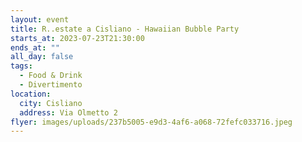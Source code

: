 ```yaml
---
layout: event
title: R..estate a Cisliano - Hawaiian Bubble Party
starts_at: 2023-07-23T21:30:00
ends_at: ""
all_day: false
tags:
  - Food & Drink
  - Divertimento
location:
  city: Cisliano
  address: Via Olmetto 2
flyer: images/uploads/237b5005-e9d3-4af6-a068-72fefc033716.jpeg
---
```

